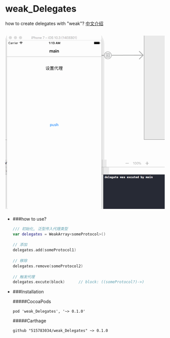 # weak_Delegates
how to create delegates with "weak"? [中文介绍](./weak_Delegates/Documents/README_chs.md)

![](./weak_Delegates/Documents/weakDelegate.gif)
---

- ###how to use?

  ```swift
  /// 初始化, 泛型传入代理类型
  var delegates = WeakArray<someProtocol>()

  // 添加
  delegates.add(someProtocol1)

  // 移除
  delegates.remove(someProtocol2)

  // 触发代理
  delegates.excute(block)      // block: ((someProtocol?)->)
  ```

- ###Installation

    #####CocoaPods
    ```
    pod 'weak_Delegates', '~> 0.1.0'
    ```

    #####Carthage

    ```
    github "515783034/weak_Delegates" ~> 0.1.0
    ```
